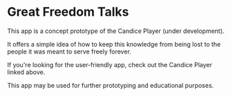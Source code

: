 # Great Freedom Talks

This app is a concept prototype of the Candice Player (under development).

It offers a simple idea of how to keep this knowledge from being lost to the people it was meant to serve freely forever.

If you're looking for the user-friendly app, check out the Candice Player linked above.

This app may be used for further prototyping and educational purposes.
